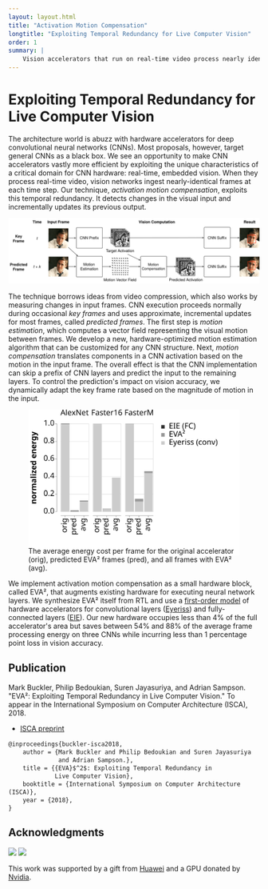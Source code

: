 ```yaml
---
layout: layout.html
title: "Activation Motion Compensation"
longtitle: "Exploiting Temporal Redundancy for Live Computer Vision"
order: 1
summary: |
    Vision accelerators that run on real-time video process nearly identical frames at every time step. This project introduces *activation motion compensation*, a technique for approximately incremental acceleration of computer vision. It works by measuring motion in the input video and translating it to motion in the intermediate results of convolutional neural networks.
---
```

# Exploiting Temporal Redundancy for Live Computer Vision

The architecture world is abuzz with hardware accelerators for deep convolutional neural networks (CNNs).
Most proposals, however, target general CNNs as a black box.
We see an opportunity to make CNN accelerators vastly more efficient by exploiting the unique characteristics of a critical domain for CNN hardware: real-time, embedded vision.
When they process real-time video, vision networks ingest nearly-identical frames at each time step.
Our technique, *activation motion compensation*, exploits this temporal redundancy.
It detects changes in the visual input and incrementally updates its previous output.

<img src="strategy.svg" class="large">

The technique borrows ideas from video compression, which also works by measuring changes in input frames.
CNN execution proceeds normally during occasional *key frames* and uses approximate, incremental updates for most frames, called *predicted frames*.
The first step is *motion estimation*, which computes a vector field representing the visual motion between frames.
We develop a new, hardware-optimized motion estimation algorithm that can be customized for any CNN structure.
Next, *motion compensation* translates components in a CNN activation based on the motion in the input frame.
The overall effect is that the CNN implementation can skip a prefix of CNN layers and predict the input to the remaining layers.
To control the prediction's impact on vision accuracy, we dynamically adapt the key frame rate based on the magnitude of motion in the input.

<figure>
  <img src="norm-energy.svg" style="margin-bottom: -20px;">
  <figcaption>
    The average energy cost per frame for the original accelerator (orig), predicted EVA² frames (pred), and all frames with EVA² (avg).
  </figcaption>
</figure>

We implement activation motion compensation as a small hardware block, called EVA², that augments existing hardware for executing neural network layers.
We synthesize EVA² itself from RTL and use a [first-order model][fodlam] of hardware accelerators for convolutional layers ([Eyeriss][]) and fully-connected layers ([EIE][]).
Our new hardware occupies less than 4% of the full accelerator's area but saves between 54% and 88% of the average frame processing energy on three CNNs while incurring less than 1 percentage point loss in vision accuracy.

[eyeriss]: http://eyeriss.mit.edu
[eie]: https://dl.acm.org/citation.cfm?id=3001163
[fodlam]: https://github.com/cucapra/fodlam

## Publication

Mark Buckler, Philip Bedoukian, Suren Jayasuriya, and Adrian Sampson.
"EVA²: Exploiting Temporal Redundancy in Live Computer Vision."
To appear in the International Symposium on Computer Architecture (ISCA), 2018.

<ul class="links">
  <li><a href="/pubs/eva2-isca2018.pdf" class="pdf">ISCA preprint</a></li>
</ul>

    @inproceedings{buckler-isca2018,
        author = {Mark Buckler and Philip Bedoukian and Suren Jayasuriya
                  and Adrian Sampson.},
        title = {{EVA}$^2$: Exploiting Temporal Redundancy in
                 Live Computer Vision},
        booktitle = {International Symposium on Computer Architecture (ISCA)},
        year = {2018},
    }

## Acknowledgments

<img class="flair" src="/img/huawei.svg" style="height: 90px">
<img class="flair" src="/img/nvidia.svg" style="height: 90px">

This work was supported by a gift from [Huawei](http://www.huawei.com/) and a GPU donated by [Nvidia](https://developer.nvidia.com/academic_gpu_seeding).
